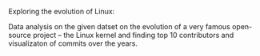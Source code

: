 Exploring the evolution of Linux:

Data analysis on the given datset on the evolution of a very famous open-source project – the Linux kernel and finding top 10 contributors and visualizaton of commits over the years. 

